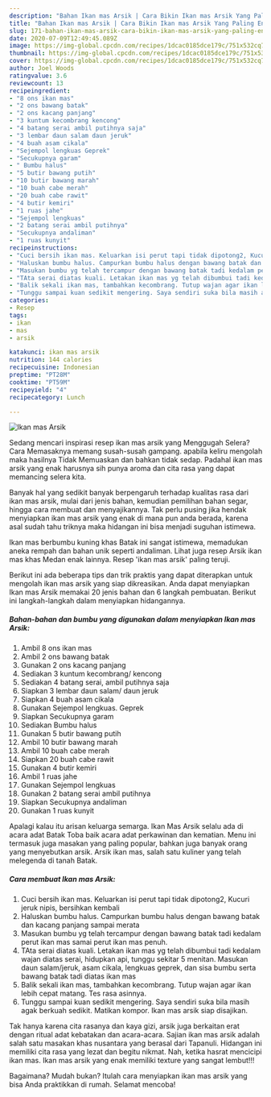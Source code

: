 ```yaml
---
description: "Bahan Ikan mas Arsik | Cara Bikin Ikan mas Arsik Yang Paling Enak"
title: "Bahan Ikan mas Arsik | Cara Bikin Ikan mas Arsik Yang Paling Enak"
slug: 171-bahan-ikan-mas-arsik-cara-bikin-ikan-mas-arsik-yang-paling-enak
date: 2020-07-09T12:49:45.089Z
image: https://img-global.cpcdn.com/recipes/1dcac0185dce179c/751x532cq70/ikan-mas-arsik-foto-resep-utama.jpg
thumbnail: https://img-global.cpcdn.com/recipes/1dcac0185dce179c/751x532cq70/ikan-mas-arsik-foto-resep-utama.jpg
cover: https://img-global.cpcdn.com/recipes/1dcac0185dce179c/751x532cq70/ikan-mas-arsik-foto-resep-utama.jpg
author: Joel Woods
ratingvalue: 3.6
reviewcount: 13
recipeingredient:
- "8 ons ikan mas"
- "2 ons bawang batak"
- "2 ons kacang panjang"
- "3 kuntum kecombrang kencong"
- "4 batang serai ambil putihnya saja"
- "3 lembar daun salam daun jeruk"
- "4 buah asam cikala"
- "Sejempol lengkuas Geprek"
- "Secukupnya garam"
- " Bumbu halus"
- "5 butir bawang putih"
- "10 butir bawang marah"
- "10 buah cabe merah"
- "20 buah cabe rawit"
- "4 butir kemiri"
- "1 ruas jahe"
- "Sejempol lengkuas"
- "2 batang serai ambil putihnya"
- "Secukupnya andaliman"
- "1 ruas kunyit"
recipeinstructions:
- "Cuci bersih ikan mas. Keluarkan isi perut tapi tidak dipotong2, Kucuri jeruk nipis, bersihkan kembali"
- "Haluskan bumbu halus. Campurkan bumbu halus dengan bawang batak dan kacang panjang sampai merata"
- "Masukan bumbu yg telah tercampur dengan bawang batak tadi kedalam perut ikan mas samai perut ikan mas penuh."
- "TAta serai diatas kuali. Letakan ikan mas yg telah dibumbui tadi kedalam wajan diatas serai, hidupkan api, tunggu sekitar 5 menitan. Masukan daun salam/jeruk, asam cikala, lengkuas geprek, dan sisa bumbu serta bawang batak tadi diatas ikan mas"
- "Balik sekali ikan mas, tambahkan kecombrang. Tutup wajan agar ikan lebih cepat matang. Tes rasa asinnya."
- "Tunggu sampai kuan sedikit mengering. Saya sendiri suka bila masih agak berkuah sedikit. Matikan kompor. Ikan mas arsik siap disajikan."
categories:
- Resep
tags:
- ikan
- mas
- arsik

katakunci: ikan mas arsik 
nutrition: 144 calories
recipecuisine: Indonesian
preptime: "PT28M"
cooktime: "PT59M"
recipeyield: "4"
recipecategory: Lunch

---
```



![Ikan mas Arsik](https://img-global.cpcdn.com/recipes/1dcac0185dce179c/751x532cq70/ikan-mas-arsik-foto-resep-utama.jpg)

Sedang mencari inspirasi resep ikan mas arsik yang Menggugah Selera? Cara Memasaknya memang susah-susah gampang. apabila keliru mengolah maka hasilnya Tidak Memuaskan dan bahkan tidak sedap. Padahal ikan mas arsik yang enak harusnya sih punya aroma dan cita rasa yang dapat memancing selera kita.

Banyak hal yang sedikit banyak berpengaruh terhadap kualitas rasa dari ikan mas arsik, mulai dari jenis bahan, kemudian pemilihan bahan segar, hingga cara membuat dan menyajikannya. Tak perlu pusing jika hendak menyiapkan ikan mas arsik yang enak di mana pun anda berada, karena asal sudah tahu triknya maka hidangan ini bisa menjadi suguhan istimewa.

Ikan mas berbumbu kuning khas Batak ini sangat istimewa, memadukan aneka rempah dan bahan unik seperti andaliman. Lihat juga resep Arsik ikan mas khas Medan enak lainnya. Resep &#39;ikan mas arsik&#39; paling teruji.


Berikut ini ada beberapa tips dan trik praktis yang dapat diterapkan untuk mengolah ikan mas arsik yang siap dikreasikan. Anda dapat menyiapkan Ikan mas Arsik memakai 20 jenis bahan dan 6 langkah pembuatan. Berikut ini langkah-langkah dalam menyiapkan hidangannya.

<!--inarticleads1-->

##### Bahan-bahan dan bumbu yang digunakan dalam menyiapkan Ikan mas Arsik:

1. Ambil 8 ons ikan mas
1. Ambil 2 ons bawang batak
1. Gunakan 2 ons kacang panjang
1. Sediakan 3 kuntum kecombrang/ kencong
1. Sediakan 4 batang serai, ambil putihnya saja
1. Siapkan 3 lembar daun salam/ daun jeruk
1. Siapkan 4 buah asam cikala
1. Gunakan Sejempol lengkuas. Geprek
1. Siapkan Secukupnya garam
1. Sediakan  Bumbu halus
1. Gunakan 5 butir bawang putih
1. Ambil 10 butir bawang marah
1. Ambil 10 buah cabe merah
1. Siapkan 20 buah cabe rawit
1. Gunakan 4 butir kemiri
1. Ambil 1 ruas jahe
1. Gunakan Sejempol lengkuas
1. Gunakan 2 batang serai ambil putihnya
1. Siapkan Secukupnya andaliman
1. Gunakan 1 ruas kunyit


Apalagi kalau itu arisan keluarga semarga. Ikan Mas Arsik selalu ada di acara adat Batak Toba baik acara adat perkawinan dan kematian. Menu ini termasuk juga masakan yang paling popular, bahkan juga banyak orang yang menyebutkan arsik. Arsik ikan mas, salah satu kuliner yang telah melegenda di tanah Batak. 

<!--inarticleads2-->

##### Cara membuat Ikan mas Arsik:

1. Cuci bersih ikan mas. Keluarkan isi perut tapi tidak dipotong2, Kucuri jeruk nipis, bersihkan kembali
1. Haluskan bumbu halus. Campurkan bumbu halus dengan bawang batak dan kacang panjang sampai merata
1. Masukan bumbu yg telah tercampur dengan bawang batak tadi kedalam perut ikan mas samai perut ikan mas penuh.
1. TAta serai diatas kuali. Letakan ikan mas yg telah dibumbui tadi kedalam wajan diatas serai, hidupkan api, tunggu sekitar 5 menitan. Masukan daun salam/jeruk, asam cikala, lengkuas geprek, dan sisa bumbu serta bawang batak tadi diatas ikan mas
1. Balik sekali ikan mas, tambahkan kecombrang. Tutup wajan agar ikan lebih cepat matang. Tes rasa asinnya.
1. Tunggu sampai kuan sedikit mengering. Saya sendiri suka bila masih agak berkuah sedikit. Matikan kompor. Ikan mas arsik siap disajikan.


Tak hanya karena cita rasanya dan kaya gizi, arsik juga berkaitan erat dengan ritual adat kebatakan dan acara-acara. Sajian ikan mas arsik adalah salah satu masakan khas nusantara yang berasal dari Tapanuli. Hidangan ini memiliki cita rasa yang lezat dan begitu nikmat. Nah, ketika hasrat mencicipi ikan mas. Ikan mas arsik yang enak memiliki texture yang sangat lembut!!! 

Bagaimana? Mudah bukan? Itulah cara menyiapkan ikan mas arsik yang bisa Anda praktikkan di rumah. Selamat mencoba!
